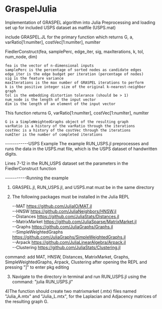 # GraspelJulia
Implementation of GRASPEL algorithm into Julia
Preprocessing and loading set up for included USPS dataset as matfile (USPS.mat)

include GRASPEL.JL for the primary function which returns
G, a, varRatio[1:numIter], costVec[1:numIter], numIter

FiedlerConstruct(fea, samplePerc, edge_iter, sig, maxIterations, k, tol, num_node, dim)

	fea is the vector of n-dimensional inputs
	samplePerc is the percentage of sorted nodes as candidate edges
	edge_iter is the edge budget per iteration (percentage of nodes)
	sig is the feature variance
	maxIterations is the max number of GRASPEL iterations to perform
	k is the positive integer size of the original k-nearest-neighbor graph
	tol is the embedding distortion tolerance (should be > 1)
	num_node is the length of the input vector
	dim is the length of an element of the input vector

This function returns G, varRatio[1:numIter], costVec[1:numIter], numIter

	G is a SimpleWeightedGraphs object of the resulting graph
	varRatio is a history of the varRatio through the iterations
	costVec is a history of the costVec through the iterations
	numIter is the number of completed iterations

------------USPS Example
The example RUN_USPS.jl preprocesses and runs the data in the 
USPS.mat file, which is the USPS dataset of handwritten digits.

Lines 7-12 in the RUN_USPS dataset set the parameters in the FiedlerConstruct function

-----------Running the example
1) GRASPEL.jl, RUN_USPS.jl, and USPS.mat must be in the same directory

2) The following packages must be installed in the Julia REPL

	--MAT https://github.com/JuliaIO/MAT.jl  
	--HNSW https://github.com/JuliaNeighbors/HNSW.jl  
	--Distances https://github.com/JuliaStats/Distances.jl  
	--MatrixMarket https://github.com/JuliaSparse/MatrixMarket.jl  
	--Graphs https://github.com/JuliaGraphs/Graphs.jl  
	--SimpleWeightedGraphs https://github.com/JuliaGraphs/SimpleWeightedGraphs.jl  
	--Arpack https://github.com/JuliaLinearAlgebra/Arpack.jl  
	--Clustering https://github.com/JuliaStats/Clustering.jl  

command:
add MAT, HNSW, Distances, MatrixMarket, Graphs, SimpleWeightedGraphs, Arpack, Clustering
after opening the REPL and pressing "]" to enter pkg editing 

3) Navigate to the directory in terminal and run RUN_USPS.jl using the command:
"julia RUN_USPS.jl"

4)The function should create two matrixmarket (.mtx) files named
"Julia_A.mtx" and "Julia_L.mtx", for the Laplacian and Adjacency
matrices of the resulting graph G.